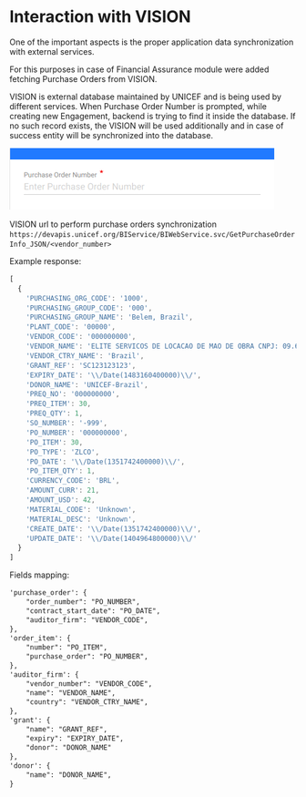 # Interaction with VISION

One of the important aspects is the proper application data synchronization with external services.

For this purposes in case of Financial Assurance module were added fetching Purchase Orders from VISION. 

VISION is external database maintained by UNICEF and is being used by different services. When Purchase Order Number is prompted, while creating new Engagement, backend is trying to find it inside the database. If no such record exists, the VISION will be used additionally and in case of success entity will be synchronized into the database. 

![](../.gitbook/assets/image%20%283%29.png)

VISION url to perform purchase orders synchronization  
`https://devapis.unicef.org/BIService/BIWebService.svc/GetPurchaseOrderInfo_JSON/<vendor_number>`

Example response:

```javascript
[
  {
    'PURCHASING_ORG_CODE': '1000',
    'PURCHASING_GROUP_CODE': '000',
    'PURCHASING_GROUP_NAME': 'Belem, Brazil',
    'PLANT_CODE': '00000',
    'VENDOR_CODE': '000000000',
    'VENDOR_NAME': 'ELITE SERVICOS DE LOCACAO DE MAO DE OBRA CNPJ: 09.665.866/0001-96',
    'VENDOR_CTRY_NAME': 'Brazil',
    'GRANT_REF': 'SC123123123',
    'EXPIRY_DATE': '\\/Date(1483160400000)\\/',
    'DONOR_NAME': 'UNICEF-Brazil',
    'PREQ_NO': '000000000',
    'PREQ_ITEM': 30,
    'PREQ_QTY': 1,
    'SO_NUMBER': '-999',
    'PO_NUMBER': '000000000',
    'PO_ITEM': 30,
    'PO_TYPE': 'ZLCO',
    'PO_DATE': '\\/Date(1351742400000)\\/',
    'PO_ITEM_QTY': 1,
    'CURRENCY_CODE': 'BRL',
    'AMOUNT_CURR': 21,
    'AMOUNT_USD': 42,
    'MATERIAL_CODE': 'Unknown',
    'MATERIAL_DESC': 'Unknown',
    'CREATE_DATE': '\\/Date(1351742400000)\\/',
    'UPDATE_DATE': '\\/Date(1404964800000)\\/'
  }
]
```

Fields mapping:

```text
'purchase_order': {
    "order_number": "PO_NUMBER",
    "contract_start_date": "PO_DATE",
    "auditor_firm": "VENDOR_CODE",
},
'order_item': {
    "number": "PO_ITEM",
    "purchase_order": "PO_NUMBER",
},
'auditor_firm': {
    "vendor_number": "VENDOR_CODE",
    "name": "VENDOR_NAME",
    "country": "VENDOR_CTRY_NAME",
},
'grant': {
    "name": "GRANT_REF",
    "expiry": "EXPIRY_DATE",
    "donor": "DONOR_NAME"
},
'donor': {
    "name": "DONOR_NAME",
}
```

